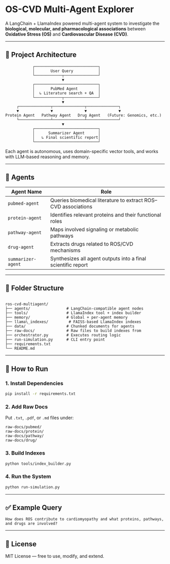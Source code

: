 
# OS-CVD Multi-Agent Explorer

A LangChain + LlamaIndex powered multi-agent system to investigate the **biological, molecular, and pharmacological associations** between **Oxidative Stress (OS)** and **Cardiovascular Disease (CVD)**.

---

## 📌 Project Architecture

```
            ┌────────────────────────────┐
            │       User Query           │
            └────────────┬───────────────┘
                         ▼
            ┌────────────────────────────┐
            │       PubMed Agent         │
            │  ↳ Literature search + QA  │
            └────────────┬───────────────┘
                         ▼
     ┌──────────────┬──────────────┬──────────────┐
     ▼              ▼              ▼              ▼
Protein Agent   Pathway Agent   Drug Agent   (Future: Genomics, etc.)
     └──────────────┴──────────────┴──────────────┘
                         ▼
            ┌────────────────────────────┐
            │      Summarizer Agent      │
            │   ↳ Final scientific report│
            └────────────────────────────┘
```

Each agent is autonomous, uses domain-specific vector tools, and works with LLM-based reasoning and memory.

---

## 🧠 Agents

| Agent Name       | Role                                                             |
|------------------|------------------------------------------------------------------|
| `pubmed-agent`   | Queries biomedical literature to extract ROS–CVD associations    |
| `protein-agent`  | Identifies relevant proteins and their functional roles          |
| `pathway-agent`  | Maps involved signaling or metabolic pathways                    |
| `drug-agent`     | Extracts drugs related to ROS/CVD mechanisms                     |
| `summarizer-agent` | Synthesizes all agent outputs into a final scientific report   |

---

## 📁 Folder Structure

```

ros-cvd-multiagent/
├── agents/                # LangChain-compatible agent nodes
├── tools/                 # LlamaIndex tool + index builder
├── memory/                # Global + per-agent memory
├── llama\_indexes/         # FAISS-based LlamaIndex indexes
├── data/                  # Chunked documents for agents
├── raw-docs/              # Raw files to build indexes from
├── orchestrator.py        # Executes routing logic
├── run-simulation.py      # CLI entry point
├── requirements.txt
└── README.md

````

---

## 🚀 How to Run

### 1. Install Dependencies

```bash
pip install -r requirements.txt
````

### 2. Add Raw Docs

Put `.txt`, `.pdf`, or `.md` files under:

```
raw-docs/pubmed/
raw-docs/protein/
raw-docs/pathway/
raw-docs/drug/
```

### 3. Build Indexes

```bash
python tools/index_builder.py
```

### 4. Run the System

```bash
python run-simulation.py
```

---

## ✅ Example Query

```
How does ROS contribute to cardiomyopathy and what proteins, pathways, and drugs are involved?
```

---

## 📜 License

MIT License — free to use, modify, and extend.

